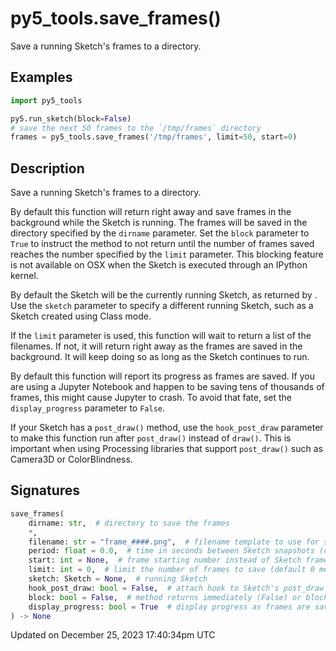# py5_tools.save_frames()

Save a running Sketch's frames to a directory.

## Examples

<div class="example-table">

<div class="example-row"><div class="example-cell-image">

</div><div class="example-cell-code">

```python
import py5_tools

py5.run_sketch(block=False)
# save the next 50 frames to the `/tmp/frames` directory
frames = py5_tools.save_frames('/tmp/frames', limit=50, start=0)
```

</div></div>

</div>

## Description

Save a running Sketch's frames to a directory.

By default this function will return right away and save frames in the background while the Sketch is running. The frames will be saved in the directory specified by the `dirname` parameter. Set the `block` parameter to `True` to instruct the method to not return until the number of frames saved reaches the number specified by the `limit` parameter. This blocking feature is not available on OSX when the Sketch is executed through an IPython kernel.

By default the Sketch will be the currently running Sketch, as returned by [](py5functions_get_current_sketch). Use the `sketch` parameter to specify a different running Sketch, such as a Sketch created using Class mode.

If the `limit` parameter is used, this function will wait to return a list of the filenames. If not, it will return right away as the frames are saved in the background. It will keep doing so as long as the Sketch continues to run.

By default this function will report its progress as frames are saved. If you are using a Jupyter Notebook and happen to be saving tens of thousands of frames, this might cause Jupyter to crash. To avoid that fate, set the `display_progress` parameter to `False`.

If your Sketch has a `post_draw()` method, use the `hook_post_draw` parameter to make this function run after `post_draw()` instead of `draw()`. This is important when using Processing libraries that support `post_draw()` such as Camera3D or ColorBlindness.

## Signatures

```python
save_frames(
    dirname: str,  # directory to save the frames
    *,
    filename: str = "frame_####.png",  # filename template to use for saved frames
    period: float = 0.0,  # time in seconds between Sketch snapshots (default 0 means no delay)
    start: int = None,  # frame starting number instead of Sketch frame_count
    limit: int = 0,  # limit the number of frames to save (default 0 means no limit)
    sketch: Sketch = None,  # running Sketch
    hook_post_draw: bool = False,  # attach hook to Sketch's post_draw method instead of draw
    block: bool = False,  # method returns immediately (False) or blocks until function returns (True)
    display_progress: bool = True  # display progress as frames are saved
) -> None
```

Updated on December 25, 2023 17:40:34pm UTC
